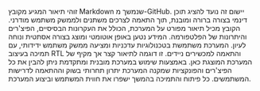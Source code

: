זוהי תיאור המגיע מקובץ Markdown שנמשך מ-GitHub. יישום זה נועד להציג תוכן דינמי בצורה ברורה ומובנת, תוך התאמה לצרכים משתנים ולממשק משתמש מודרני. הקובץ מכיל תיאור מפורט על המערכת, הכולל את העקרונות הבסיסיים, הפיצ'רים והיתרונות של הפלטפורמה. המידע נטען באופן אוטומטי ומוצג בצורה אסתטית ונוחה לעיון. המערכת משתמשת בטכנולוגיות עדכניות ומציעה ממשק משתמש ידידותי, עם תמיכה בעיצוב RTL והתאמה למכשירים ניידים. זו דוגמה לתיאור קצר אך מקיף של המערכת המוצגת כאן. באמצעות שימוש במערכת מובנית ומתקדמת ניתן להבין את כל הפיצ'רים והפונקציות שמקנה המערכת יתרון תחרותי בשוק וההתאמה לדרישות המשתמשים. כל פיתוח והתמיכה בהמשך ישפרו את חווית המשתמש וביצוע המערכת.
